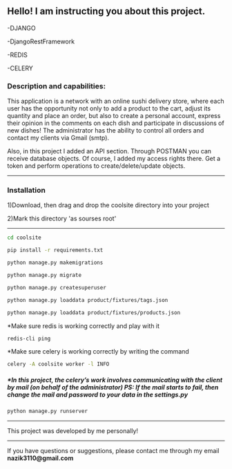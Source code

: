 <h2>Hello! I am instructing you about this project.</h3>
<p>-DJANGO</p>
<p>-DjangoRestFramework</p>
<p>-REDIS</p>
<p>-CELERY</p>
<h3>Description and capabilities: </h3>
<p>This application is a network with an online sushi delivery store, where each user has the opportunity not only to add a product to the cart, adjust its quantity and place an order, but also to create a personal account, express their opinion in the comments on each dish and participate in discussions of new dishes! The administrator has the ability to control all orders and contact my clients via Gmail (smtp).
<br>
<p>Also, in this project I added an API section.
Through POSTMAN you can receive database objects.
Of course, I added my access rights there.
Get a token and perform operations to create/delete/update objects.</p> 
<hr>
<h3>Installation</h3>
<p>1)Download, then drag and drop the coolsite directory into your project</h4>
<p>2)Mark this directory 'as sourses root'</p>
<hr>

```bash
cd coolsite
```

```bash
pip install -r requirements.txt
```
```bash
python manage.py makemigrations
```
```bash
python manage.py migrate
```
```bash
python manage.py createsuperuser
```
```bash
python manage.py loaddata product/fixtures/tags.json
```
```bash
python manage.py loaddata product/fixtures/products.json
```
*Make sure redis is working correctly and play with it
```bash
redis-cli ping
```
*Make sure celery is working correctly by writing the command
```bash
celery -A coolsite worker -l INFO
```
<h5>*In this project, the celery’s work involves communicating with the client by mail (on behalf of the administrator)
PS: If the mail starts to fail, then change the mail and password to your data in the settings.py
</h5>

```bash
python manage.py runserver
```
<hr>
<p>This project was developed by me personally! </p>
<hr>
<p>If you have questions or suggestions, please contact me through my email <b>nazik3110@gmail.com</b></p>


